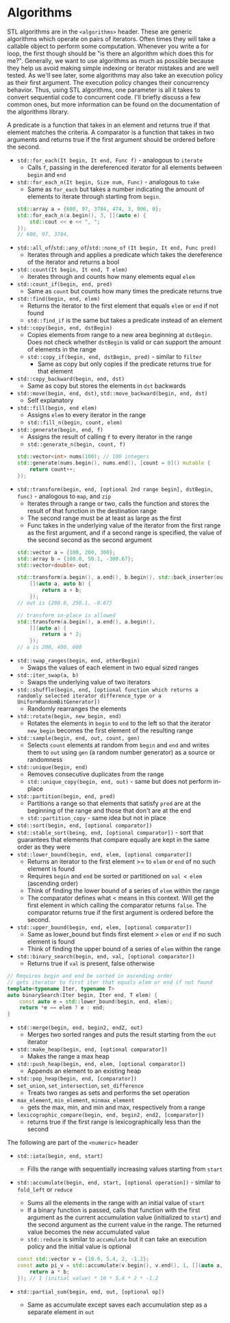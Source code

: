 # Algorithms

STL algorithms are in the `<algorithms>` header. These are generic algorithms which operate on pairs of iterators. 
Often times they will take a callable object to perform some computation. 
Whenever you write a for loop, the first though should be "is there an algorithm which does this for me?". 
Generally, we want to use algorithms as much as possible because they help us avoid making simple indexing or iterator mistakes and are well tested. 
As we'll see later, some algorithms may also take an execution policy as their first argument. The execution policy changes their concurrency behavior. 
Thus, using STL algorithms, one parameter is all it takes to convert sequential code to concurrent code. 
I'll briefly discuss a few common ones, but more information can be found on the documentation of the algorithms library.

A predicate is a function that takes in an element and returns true if that element matches the criteria. 
A comparator is a function that takes in two arguments and returns true if the first argument should be ordered before the second.

* `std::for_each(It begin, It end, Func f)` - analogous to `iterate`
    * Calls `f`, passing in the dereferenced iterator for all elements between `begin` and `end`
* `std::for_each_n(It begin, Size num, Func)` - analogous to `take`
    * Same as `for_each` but takes a number indicating the amount of elements to iterate through starting from `begin`.
    ```C++
    std::array a = {600, 97, 3784, 474, 3, 906, 0};
    std::for_each_n(a.begin(), 3, [](auto e) {
        std::cout << e << ", ";
    });
    // 600, 97, 3784, 
    ```
* `std::all_of`/`std::any_of`/`std::none_of` `(It begin, It end, Func pred)`
    * Iterates through and applies a predicate which takes the dereference of the iterator and returns a bool
* `std::count(It begin, It end, T elem)`
    * Iterates through and counts how many elements equal `elem`
* `std::count_if(begin, end, pred)`
    * Same as `count` but counts how many times the predicate returns true
* `std::find(begin, end, elem)`
    * Returns the iterator to the first element that equals `elem` or `end` if not found
    * `std::find_if` is the same but takes a predicate instead of an element
* `std::copy(begin, end, dstBegin)`
    * Copies elements from range to a new area beginning at `dstBegin`. Does not check whether `dstBegin` is valid or can support the amount of elements in the range
    * `std::copy_if(begin, end, dstBegin, pred)` - similar to `filter`
        * Same as copy but only copies if the predicate returns true for that element
* `std::copy_backward(begin, end, dst)`
    * Same as copy but stores the elements in `dst` backwards
* `std::move(begin, end, dst)`, `std::move_backward(begin, end, dst)`
    * Self explanatory
* `std::fill(begin, end elem)`
    * Assigns `elem` to every iterator in the range
    * `std::fill_n(begin, count, elem)`
* `std::generate(begin, end, f)`
    * Assigns the result of calling `f` to every iterator in the range
    * `std::generate_n(begin, count, f)`
    ```C++
    std::vector<int> nums(100); // 100 integers
    std::generate(nums.begin(), nums.end(), [count = 0]() mutable {
        return count++;
    });
    ```
*  `std::transform(begin, end, [optional 2nd range begin], dstBegin, func)` - analogous to `map`, and `zip`
    * Iterates through a range or two, calls the function and stores the result of that function in the destination range
    * The second range must be at least as large as the first
    * Func takes in the underlying value of the iterator from the first range as the first argument, and if a second range is specified, the value of the second second as the second argument
    ```C++
    std::vector a = {100, 200, 300};
    std::array b = {100.0, 50.1, -300.67};
    std::vector<double> out;

    std::transform(a.begin(), a.end(), b.begin(), std::back_inserter(out),
        [](auto a, auto b) {
            return a + b;
        });
    // out is {200.0, 250.1, -0.67}

    // transform in-place is allowed
    std::transform(a.begin(), a.end(), a.begin(),
        [](auto a) {
            return a * 2;
        });
    // a is 200, 400, 600
    ```
* `std::swap_ranges(begin, end, otherBegin)`
    * Swaps the values of each element in two equal sized ranges
* `std::iter_swap(a, b)`
    * Swaps the underlying value of two iterators
* `std::shuffle(begin, end, [optional function which returns a randomly selected iterator difference_type or a UniformRandomBitGenerator])`
    * Randomly rearranges the elements
* `std::rotate(begin, new_begin, end)`
    * Rotates the elements in `begin` to `end` to the left so that the iterator `new_begin` becomes the first element of the resulting range
* `std::sample(begin, end, out, count, gen)`
    * Selects `count` elements at random from `begin` and `end` and writes them to `out` using `gen` (a random number generator) as a source or randomness
* `std::unique(begin, end)`
    * Removes consecutive duplicates from the range
    * `std::unique_copy(begin, end, out)` - same but does not perform in-place
* `std::partition(begin, end, pred)`
    * Partitions a range so that elements that satisfy `pred` are at the beginning of the range and those that don't are at the end
    * `std::partition_copy` - same idea but not in place
* `std::sort(begin, end, [optional comparator])`
* `std::stable_sort(being, end, [optional comparator])` - sort that guarantees that elements that compare equally are kept in the same order as they were
* `std::lower_bound(begin, end, elem, [optional comparator])`
    * Returns an iterator to the first element >= to `elem` or `end` of no such element is found
    * Requires `begin` and `end` be sorted or partitioned on `val < elem` (ascending order)
    * Think of finding the lower bound of a series of `elem` within the range
    * The comparator defines what < means in this context. Will get the first element in which calling the comparator returns `false`. The comparator returns true if the first argument is ordered before the second.
* `std::upper_bound(begin, end, elem, [optional comparator])`
    * Same as lower_bound but finds first element > `elem` or `end` if no such element is found
    * Think of finding the upper bound of a series of `elem` within the range
* `std::binary_search(begin, end, val, [optional comparator])`
    * Returns true if `val` is present, false otherwise
```C++
// Requires begin and end be sorted in ascending order
// gets iterator to first iter that equals elem or end if not found
template<typename Iter, typename T>
auto binarySearch(Iter begin, Iter end, T elem) {
    const auto e = std::lower_bound(begin, end, elem);
    return *e == elem ? e : end;
}
```
* `std::merge(begin, end, begin2, end2, out)`
    * Merges two sorted ranges and puts the result starting from the `out` iterator
* `std::make_heap(begin, end, [optional comparator])`
    * Makes the range a max heap
* `std::push_heap(begin, end, elem, [optional comparator])`
    * Appends an element to an existing heap
* `std::pop_heap(begin, end, [comparator])`
* `set_union`, `set_intersection`, `set_difference`
    * Treats two ranges as sets and performs the set operation
* `max_element`, `min_element`, `minmax_element`
    * gets the max, min, and min and max, respectively from a range
* `lexicographic_compare(begin, end, begin2, end2, [comparator])`
    * returns true if the first range is lexicographically less than the second

The following are part of the `<numeric>` header

* `std::iota(begin, end, start)`
    * Fills the range with sequentially increasing values starting from `start`
* `std::accumulate(begin, end, start, [optional operation])` - similar to `fold_left` or `reduce`
    * Sums all the elements in the range with an initial value of `start`
    * If a binary function is passed, calls that function with the first argument as the current accumulation value (initialized to `start`) and the second argument as the current value in the range. The returned value becomes the new accumulated value
    * `std::reduce` is similar to `accumulate` but it can take an execution policy and the initial value is optional

    ```C++
    const std::vector v = {10.0, 5.4, 2, -1.2};
    const auto pi_v = std::accumulate(v.begin(), v.end(), 1, [](auto a, auto b) {
        return a * b;
    }); // 1 (initial value) * 10 * 5.4 * 2 * -1.2
    ```
* `std::partial_sum(begin, end, out, [optional op])`
    * Same as accumulate except saves each accumulation step as a separate element in `out`